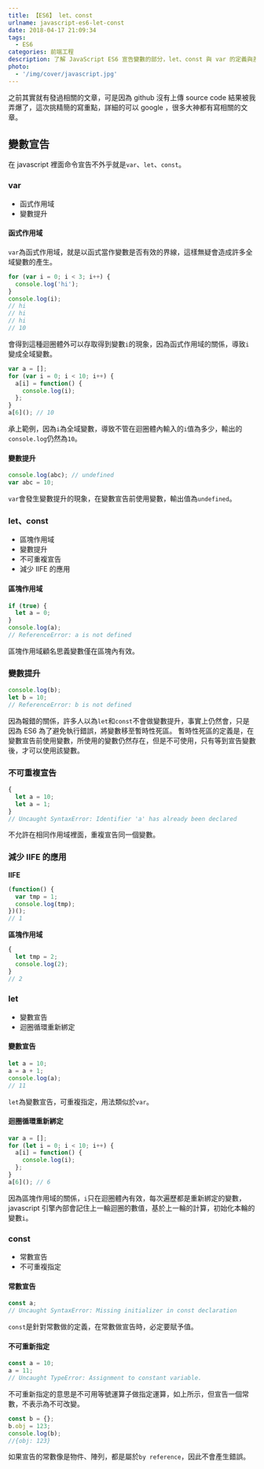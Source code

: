 ```yaml
---
title: 【ES6】 let、const
urlname: javascript-es6-let-const
date: 2018-04-17 21:09:34
tags:
  - ES6
categories: 前端工程
description: 了解 JavaScript ES6 宣告變數的部分，let、const 與 var 的定義與差異性。
photo:
  - '/img/cover/javascript.jpg'
---
```


之前其實就有發過相關的文章，可是因為 github 沒有上傳 source code 結果被我弄爆了，這次挑精簡的寫重點，詳細的可以 google ，很多大神都有寫相關的文章。

<!-- more -->

## 變數宣告

在 javascript 裡面命令宣告不外乎就是`var`、`let`、`const`。

### var

- 函式作用域
- 變數提升

#### 函式作用域

`var`為函式作用域，就是以函式當作變數是否有效的界線，這樣無疑會造成許多全域變數的產生。

```js
for (var i = 0; i < 3; i++) {
  console.log('hi');
}
console.log(i);
// hi
// hi
// hi
// 10
```

會得到這種迴圈體外可以存取得到變數`i`的現象，因為函式作用域的關係，導致`i`變成全域變數。

```js
var a = [];
for (var i = 0; i < 10; i++) {
  a[i] = function() {
    console.log(i);
  };
}
a[6](); // 10
```

承上範例，因為`i`為全域變數，導致不管在迴圈體內輸入的`i`值為多少，輸出的`console.log`仍然為`10`。

#### 變數提升

```js
console.log(abc); // undefined
var abc = 10;
```

`var`會發生變數提升的現象，在變數宣告前使用變數，輸出值為`undefined`。

### let、const

- 區塊作用域
- 變數提升
- 不可重複宣告
- 減少 IIFE 的應用

#### 區塊作用域

```js
if (true) {
  let a = 0;
}
console.log(a);
// ReferenceError: a is not defined
```

區塊作用域顧名思義變數僅在區塊內有效。

### 變數提升

```js
console.log(b);
let b = 10;
// ReferenceError: b is not defined
```

因為報錯的關係，許多人以為`let`和`const`不會做變數提升，事實上仍然會，只是因為 ES6 為了避免執行錯誤，將變數移至暫時性死區。
暫時性死區的定義是，在變數宣告前使用變數，所使用的變數仍然存在，但是不可使用，只有等到宣告變數後，才可以使用該變數。

### 不可重複宣告

```js
{
  let a = 10;
  let a = 1;
}
// Uncaught SyntaxError: Identifier 'a' has already been declared
```

不允許在相同作用域裡面，重複宣告同一個變數。

### 減少 IIFE 的應用

**IIFE**

```js
(function() {
  var tmp = 1;
  console.log(tmp);
})();
// 1
```

**區塊作用域**

```js
{
  let tmp = 2;
  console.log(2);
}
// 2
```

### let

- 變數宣告
- 迴圈循環重新綁定

#### 變數宣告

```js
let a = 10;
a = a + 1;
console.log(a);
// 11
```

`let`為變數宣告，可重複指定，用法類似於`var`。

#### 迴圈循環重新綁定

```js
var a = [];
for (let i = 0; i < 10; i++) {
  a[i] = function() {
    console.log(i);
  };
}
a[6](); // 6
```

因為區塊作用域的關係，`i`只在迴圈體內有效，每次遍歷都是重新綁定的變數，javascript 引擎內部會記住上一輪迴圈的數值，基於上一輪的計算，初始化本輪的變數`i`。

### const

- 常數宣告
- 不可重複指定

#### 常數宣告

```js
const a;
// Uncaught SyntaxError: Missing initializer in const declaration
```

`const`是針對常數做的定義，在常數做宣告時，必定要賦予值。

#### 不可重新指定

```js
const a = 10;
a = 11;
// Uncaught TypeError: Assignment to constant variable.
```

不可重新指定的意思是不可用等號運算子做指定運算，如上所示，但宣告一個常數，不表示為不可改變。

```js
const b = {};
b.obj = 123;
console.log(b);
//{obj: 123}
```

如果宣告的常數像是物件、陣列，都是屬於`by reference`，因此不會產生錯誤。

